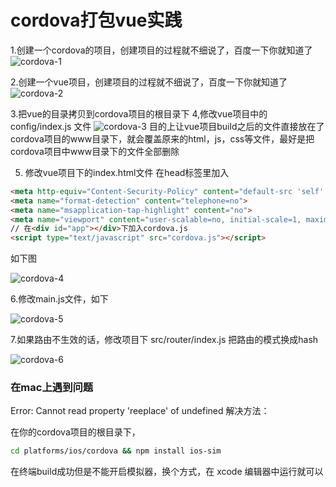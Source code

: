 # cordova打包vue实践

1.创建一个cordova的项目，创建项目的过程就不细说了，百度一下你就知道了
![cordova-1](/study/Vue/cordova/cordova-1.png)

2.创建一个vue项目，创建项目的过程就不细说了，百度一下你就知道了
![cordova-2](/study/Vue/cordova/cordova-2.png)

3.把vue的目录拷贝到cordova项目的根目录下
4,修改vue项目中的 config/index.js 文件
![cordova-3](/study/Vue/cordova/cordova-3.png)
目的上让vue项目build之后的文件直接放在了cordova项目的www目录下，就会覆盖原来的html，js，css等文件，最好是把cordova项目中www目录下的文件全部删除

5. 修改vue项目下的index.html文件
在head标签里加入
```html
<meta http-equiv="Content-Security-Policy" content="default-src 'self' data: gap: https://ssl.gstatic.com 'unsafe-eval'; style-src 'self' 'unsafe-inline'; media-src *; img-src 'self' data: content:;">
<meta name="format-detection" content="telephone=no">
<meta name="msapplication-tap-highlight" content="no">
<meta name="viewport" content="user-scalable=no, initial-scale=1, maximum-scale=1, minimum-scale=1, width=device-width">
// 在<div id="app"></div>下加入cordova.js
<script type="text/javascript" src="cordova.js"></script>
```

如下图

![cordova-4](/study/Vue/cordova/cordova-4.png)

6.修改main.js文件，如下

![cordova-5](/study/Vue/cordova/cordova-5.png)

7.如果路由不生效的话，修改项目下 src/router/index.js 把路由的模式换成hash

![cordova-6](/study/Vue/cordova/cordova-6.png)

### 在mac上遇到问题
Error: Cannot read property 'reeplace' of undefined
解决方法：

在你的cordova项目的根目录下，  
```bash
cd platforms/ios/cordova && npm install ios-sim
```
在终端build成功但是不能开启模拟器，换个方式，在 xcode 编辑器中运行就可以